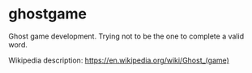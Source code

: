 # ghostgame
Ghost game development. Trying not to be the one to complete a valid word.

Wikipedia description: https://en.wikipedia.org/wiki/Ghost_(game)

